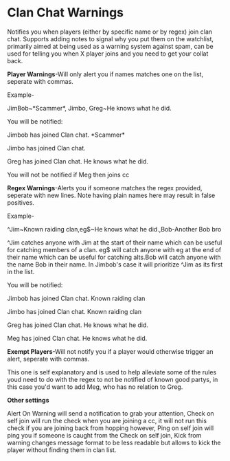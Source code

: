 # Clan Chat Warnings

Notifies you when players (either by specific name or by regex) join clan chat. Supports adding notes to signal why you put them on the watchlist, primarily aimed at being used as a warning system against spam, can be used for telling you when X player joins and you need to get your collat back.


**Player Warnings**-Will only alert you if names matches one on the list, seperate with commas.

Example-

JimBob~\*Scammer\*, Jimbo, Greg~He knows what he did.

You will be notified:

Jimbob has joined Clan chat. \*Scammer\*

Jimbo has joined Clan chat.

Greg has joined Clan chat. He knows what he did.

You will not be notified if Meg then joins cc


**Regex Warnings**-Alerts you if someone matches the regex provided, seperate with new lines. Note having plain names here may result in false positives.

Example-

^Jim~Known raiding clan,eg$~He knows what he did.,Bob-Another Bob bro

^Jim catches anyone with Jim at the start of their name which can be useful for catching members of a clan. eg$ will catch anyone with eg at the end of their name which can be useful for catching alts.Bob will catch anyone with the name Bob in their name. In Jimbob's case it will prioritize ^Jim as its first in the list. 

You will be notified:

Jimbob has joined Clan chat. Known raiding clan

Jimbo has joined Clan chat. Known raiding clan

Greg has joined Clan chat. He knows what he did.

Meg has joined Clan chat. He knows what he did.


**Exempt Players**-Will not notify you if a player would otherwise trigger an alert, seperate with commas.

This one is self explanatory and is used to help alleviate some of the rules youd need to do with the regex to not be notified of known good partys, in this case you'd want to add Meg, who has no relation to Greg.

**Other settings**

Alert On Warning will send a notification to grab your attention, Check on self join will run the check when you are joining a cc, it will not run this check if you are joining back from hopping however, Ping on self join will ping you if someone is caught from the Check on self join, Kick from warning changes message format to be less readable but allows to kick the player without finding them in clan list.
